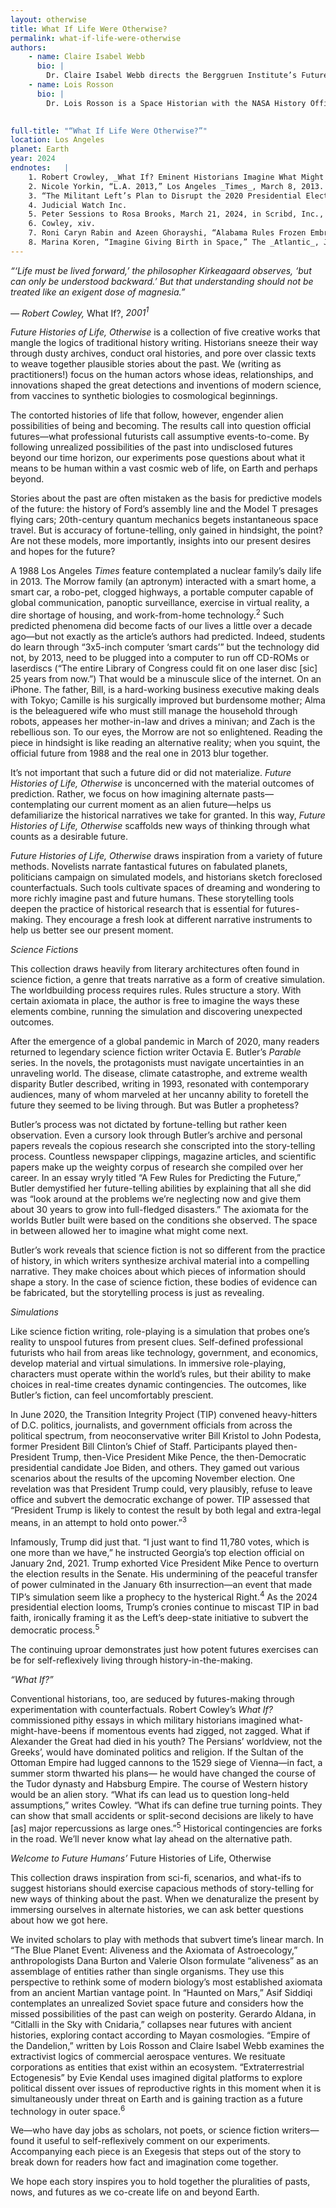 ```yaml
---
layout: otherwise
title: What If Life Were Otherwise?
permalink: what-if-life-were-otherwise
authors: 
    - name: Claire Isabel Webb
      bio: |
        Dr. Claire Isabel Webb directs the Berggruen Institute’s Future Humans program that investigates the histories and futures of life, mind, and outer space. Webb earned her Ph.D. from MIT’s History, Anthropology, and Science, Technology, and Society (HASTS) program in 2020. Her book project, _Reflexive Alienation_, explores how scientists since the Space Age, despite alien life forms' perpetual and perhaps permanent unknowability, have designed sophisticated experiments of expectation that anticipate Other biologies and intelligences.
    - name: Lois Rosson
      bio: |
        Dr. Lois Rosson is a Space Historian with the NASA History Office and a continuing Berggruen Institute Fellow. She received her Ph.D. from the History Department at U.C. Berkeley in 2022, where she specialized in the History of Science. Her current book project, _How to Paint Space: Image and Authority in the American Space Age_, examines the impact of mid-century astronomical illustration on perceptions of space landscapes in both the popular and scientific imaginaries. Rosson was previously a Guggenheim Fellow at the Smithsonian’s National Air and Space Museum, a research associate at Lawrence Livermore National Lab, and held the 2023 – 2024 Octavia E. Butler Fellowship at the Huntington Library.
       

full-title: "“What If Life Were Otherwise?”"
location: Los Angeles
planet: Earth
year: 2024
endnotes:   |
    1. Robert Crowley, _What If? Eminent Historians Imagine What Might Have Been_ (New York: G.P. Putnam’s Sons, 2001), 397.
    2. Nicole Yorkin, “L.A. 2013,” Los Angeles _Times_, March 8, 2013.
    3. “The Militant Left’s Plan to Disrupt the 2020 Presidential Election,” A Judicial Watch Election Bulletin, Judicial Watch Inc., September 21, 2020: 4.
    4. Judicial Watch Inc.
    5. Peter Sessions to Rosa Brooks, March 21, 2024, in Scribd, Inc., ed. Libby Emmons.
    6. Cowley, xiv.
    7. Roni Caryn Rabin and Azeen Ghorayshi, “Alabama Rules Frozen Embryos Are Children, Raising Questions about Fertility Care,” The New York _Times_, February 21, 2024.
    8. Marina Koren, “Imagine Giving Birth in Space,” The _Atlantic_, January 2, 2019.
---
```






_“‘Life must be lived forward,’ the philosopher Kirkeagaard observes, ‘but can only be understood backward.’ But that understanding should not be treated like an exigent dose of magnesia.”_

_—  Robert Cowley,_ What If?, _2001<sup>1</sup>_

_Future Histories of Life, Otherwise_ is a collection of five creative works that mangle the logics of traditional history writing. Historians sneeze their way through dusty archives, conduct oral histories, and pore over classic texts to weave together plausible stories about the past. We (writing as practitioners!) focus on the human actors whose ideas, relationships, and innovations shaped the great detections and inventions of modern science, from vaccines to synthetic biologies to cosmological beginnings. 

The contorted histories of life that follow, however, engender alien possibilities of being and becoming. The results call into question official futures—what professional futurists call assumptive events-to-come. By following unrealized possibilities of the past into undisclosed futures beyond our time horizon, our experiments pose questions about what it means to be human within a vast cosmic web of life, on Earth and perhaps beyond.

Stories about the past are often mistaken as the basis for predictive models of the future: the history of Ford’s assembly line and the Model T presages flying cars; 20th-century quantum mechanics begets instantaneous space travel. But is accuracy of fortune-telling, only gained in hindsight, the point? Are not these models, more importantly, insights into our present desires and hopes for the future?

A 1988 Los Angeles _Times_ feature contemplated a nuclear family’s daily life in 2013. The Morrow family (an aptronym) interacted with a smart home, a smart car, a robo-pet, clogged highways, a portable computer capable of global communication, panoptic surveillance, exercise in virtual reality, a dire shortage of housing, and work-from-home technology.<sup>2</sup> Such predicted phenomena did become facts of our lives a little over a decade ago—but not exactly as the article’s authors had predicted. Indeed, students do learn through “3x5-inch computer ‘smart cards’” but the technology did not, by 2013, need to be plugged into a computer to run off CD-ROMs or laserdiscs (“The entire Library of Congress could fit on one laser disc [sic] 25 years from now.”) That would be a minuscule slice of the internet. On an iPhone. The father, Bill, is a hard-working business executive making deals with Tokyo; Camille is his surgically improved but burdensome mother; Alma is the beleaguered wife who must still manage the household through robots, appeases her mother-in-law and drives a minivan; and Zach is the rebellious son. To our eyes, the Morrow are not so enlightened. Reading the piece in hindsight is like reading an alternative reality; when you squint, the official future from 1988 and the real one in 2013 blur together. 

It’s not important that such a future did or did not materialize. _Future Histories of Life, Otherwise_ is unconcerned with the material outcomes of prediction. Rather, we focus on how imagining alternate pasts—contemplating our current moment as an alien future—helps us defamiliarize the historical narratives we take for granted. In this way, _Future Histories of Life, Otherwise_ scaffolds new ways of thinking through what counts as a desirable future.

_Future Histories of Life, Otherwise_ draws inspiration from a variety of future methods. Novelists narrate fantastical futures on fabulated planets, politicians campaign on simulated models, and historians sketch foreclosed counterfactuals. Such tools cultivate spaces of dreaming and wondering to more richly imagine past and future humans. These storytelling tools deepen the practice of historical research that is essential for futures-making. They encourage a fresh look at different narrative instruments to help us better see our present moment. 

_Science Fictions_

This collection draws heavily from literary architectures often found in science fiction, a genre that treats narrative as a form of creative simulation. The worldbuilding process requires rules. Rules structure a story. With certain axiomata in place, the author is free to imagine the ways these elements combine, running the simulation and discovering unexpected outcomes. 

After the emergence of a global pandemic in March of 2020, many readers returned to legendary science fiction writer Octavia E. Butler’s _Parable_ series. In the novels, the protagonists must navigate uncertainties in an unraveling world. The disease, climate catastrophe, and extreme wealth disparity Butler described, writing in 1993, resonated with contemporary audiences, many of whom marveled at her uncanny ability to foretell the future they seemed to be living through. But was Butler a prophetess? 

Butler’s process was not dictated by fortune-telling but rather keen observation. Even a cursory look through Butler’s archive and personal papers reveals the copious research she conscripted into the story-telling process. Countless newspaper clippings, magazine articles, and scientific papers make up the weighty corpus of research she compiled over her career. In an essay wryly titled “A Few Rules for Predicting the Future,” Butler demystified her future-telling abilities by explaining that all she did was “look around at the problems we’re neglecting now and give them about 30 years to grow into full-fledged disasters.” The axiomata for the worlds Butler built were based on the conditions she observed. The space in between allowed her to imagine what might come next. 

Butler’s work reveals that science fiction is not so different from the practice of history, in which writers synthesize archival material into a compelling narrative. They make choices about which pieces of information should shape a story. In the case of science fiction, these bodies of evidence can be fabricated, but the storytelling process is just as revealing. 

_Simulations_

Like science fiction writing, role-playing is a simulation that probes one’s reality to unspool futures from present clues. Self-defined professional futurists who hail from areas like technology, government, and economics, develop material and virtual simulations. In immersive role-playing, characters must operate within the world’s rules, but their ability to make choices in real-time creates dynamic contingencies. The outcomes, like Butler’s fiction, can feel uncomfortably prescient.        

In June 2020, the Transition Integrity Project (TIP) convened heavy-hitters of D.C. politics, journalists, and government officials from across the political spectrum, from neoconservative writer Bill Kristol to John Podesta, former President Bill Clinton’s Chief of Staff. Participants played then-President Trump, then-Vice President Mike Pence, the then-Democratic presidential candidate Joe Biden, and others. They gamed out various scenarios about the results of the upcoming November election. One revelation was that President Trump could, very plausibly, refuse to leave office and subvert the democratic exchange of power. TIP assessed that “President Trump is likely to contest the result by both legal and extra-legal means, in an attempt to hold onto power.”<sup>3</sup> 

Infamously, Trump did just that. “I just want to find 11,780 votes, which is one more than we have,” he instructed Georgia’s top election official on January 2nd, 2021. Trump exhorted Vice President Mike Pence to overturn the election results in the Senate. His undermining of the peaceful transfer of power culminated in the January 6th insurrection—an event that made TIP’s simulation seem like a prophecy to the hysterical Right.<sup>4</sup> As the 2024 presidential election looms, Trump’s cronies continue to miscast TIP in bad faith, ironically framing it as the Left’s deep-state initiative to subvert the democratic process.<sup>5</sup>

The continuing uproar demonstrates just how potent futures exercises can be for self-reflexively living through history-in-the-making. 

_“What If?”_

Conventional historians, too, are seduced by futures-making through experimentation with counterfactuals. Robert Cowley’s _What If?_ commissioned pithy essays in which military historians imagined what-might-have-beens if momentous events had zigged, not zagged. What if Alexander the Great had died in his youth?  The Persians’ worldview, not the Greeks’, would have dominated politics and religion. If the Sultan of the Ottoman Empire had lugged cannons to the 1529 siege of Vienna—in fact, a summer storm thwarted his plans— he would have changed the course of the Tudor dynasty and Habsburg Empire. The course of Western history would be an alien story. “What ifs can lead us to question long-held assumptions,” writes Cowley. “What ifs can define true turning points. They can show that small accidents or split-second decisions are likely to have [as] major repercussions as large ones.”<sup>5</sup> Historical contingencies are forks in the road. We’ll never know what lay ahead on the alternative path. 

_Welcome to Future Humans’_ Future Histories of Life, Otherwise

This collection draws inspiration from sci-fi, scenarios, and what-ifs to suggest historians should exercise capacious methods of story-telling for new ways of thinking about the past. When we denaturalize the present by immersing ourselves in alternate histories, we can ask better questions about how we got here. 

We invited scholars to play with methods that subvert time’s linear march. In “The Blue Planet Event: Aliveness and the Axiomata of Astroecology,” anthropologists Dana Burton and Valerie Olson formulate “aliveness” as an assemblage of entities rather than single organisms. They use this perspective to rethink some of modern biology’s most established axiomata from an ancient Martian vantage point. In “Haunted on Mars,” Asif Siddiqi contemplates an unrealized  Soviet space future and considers how the missed possibilities of the past can weigh on posterity. Gerardo Aldana, in “Citlalli in the Sky with Cnidaria,” collapses near futures with ancient histories, exploring contact according to Mayan cosmologies. “Empire of the Dandelion,” written by Lois Rosson and Claire Isabel Webb examines the extractivist logics of commercial aerospace ventures. We resituate corporations as entities that exist within an ecosystem. “Extraterrestrial Ectogenesis” by Evie Kendal uses imagined digital platforms to explore political dissent over issues of reproductive rights in this moment when it is simultaneously under threat on Earth and is gaining traction as a future technology in outer space.<sup>6</sup>

We—who have day jobs as scholars, not poets, or science fiction writers—found it useful to self-reflexively comment on our experiments. Accompanying each piece is an Exegesis that steps out of the story to break down for readers how fact and imagination come together. 

We hope each story inspires you to hold together the pluralities of pasts, nows, and futures as we co-create life on and beyond Earth. 
